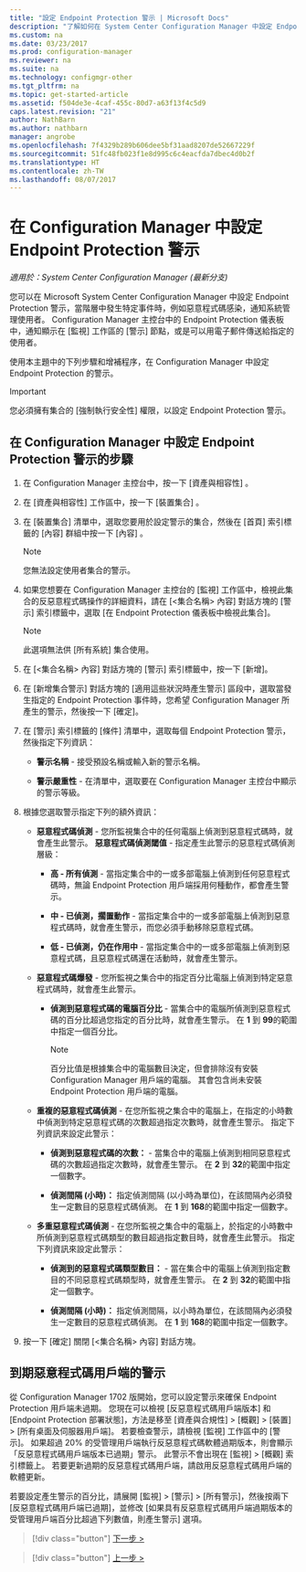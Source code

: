```yaml
---
title: "設定 Endpoint Protection 警示 | Microsoft Docs"
description: "了解如何在 System Center Configuration Manager 中設定 Endpoint Protection 警示。"
ms.custom: na
ms.date: 03/23/2017
ms.prod: configuration-manager
ms.reviewer: na
ms.suite: na
ms.technology: configmgr-other
ms.tgt_pltfrm: na
ms.topic: get-started-article
ms.assetid: f504de3e-4caf-455c-80d7-a63f13f4c5d9
caps.latest.revision: "21"
author: NathBarn
ms.author: nathbarn
manager: angrobe
ms.openlocfilehash: 7f4329b289b606dee5bf31aad8207de52667229f
ms.sourcegitcommit: 51fc48fb023f1e8d995c6c4eacfda7dbec4d0b2f
ms.translationtype: HT
ms.contentlocale: zh-TW
ms.lasthandoff: 08/07/2017
---
```

#  <a name="configure-alerts-for-endpoint-protection-in-configuration-manager"></a>在 Configuration Manager 中設定 Endpoint Protection 警示

*適用於：System Center Configuration Manager (最新分支)*

 您可以在 Microsoft System Center Configuration Manager 中設定 Endpoint Protection 警示，當階層中發生特定事件時，例如惡意程式碼感染，通知系統管理使用者。 Configuration Manager 主控台中的 Endpoint Protection 儀表板中，通知顯示在 [監視] 工作區的 [警示] 節點，或是可以用電子郵件傳送給指定的使用者。

 使用本主題中的下列步驟和增補程序，在 Configuration Manager 中設定 Endpoint Protection 的警示。

> [!IMPORTANT]
>  您必須擁有集合的 [強制執行安全性] 權限，以設定 Endpoint Protection 警示。

## <a name="steps-to-configure-alerts-for-endpoint-protection-in-configuration-manager"></a>在 Configuration Manager 中設定 Endpoint Protection 警示的步驟

1.  在 Configuration Manager 主控台中，按一下 [資產與相容性] 。

2.  在 [資產與相容性]  工作區中，按一下 [裝置集合] 。

3.  在 [裝置集合]  清單中，選取您要用於設定警示的集合，然後在 [首頁]  索引標籤的 [內容]  群組中按一下 [內容] 。

    > [!NOTE]
    >  您無法設定使用者集合的警示。

4.  如果您想要在 Configuration Manager 主控台的 [監視] 工作區中，檢視此集合的反惡意程式碼操作的詳細資料，請在 [<集合名稱\> 內容] 對話方塊的 [警示] 索引標籤中，選取 [在 Endpoint Protection 儀表板中檢視此集合]。

    > [!NOTE]
    >  此選項無法供 [所有系統]  集合使用。

5.  在 [<集合名稱\> 內容] 對話方塊的 [警示] 索引標籤中，按一下 [新增]。

6.  在 [新增集合警示] 對話方塊的 [適用這些狀況時產生警示] 區段中，選取當發生指定的 Endpoint Protection 事件時，您希望 Configuration Manager 所產生的警示，然後按一下 [確定]。

7.  在 [警示] 索引標籤的 [條件] 清單中，選取每個 Endpoint Protection 警示，然後指定下列資訊：

    -   **警示名稱** - 接受預設名稱或輸入新的警示名稱。

    -   **警示嚴重性** - 在清單中，選取要在 Configuration Manager 主控台中顯示的警示等級。

8.  根據您選取警示指定下列的額外資訊：

    -   **惡意程式碼偵測** - 您所監視集合中的任何電腦上偵測到惡意程式碼時，就會產生此警示。 **惡意程式碼偵測閾值** - 指定產生此警示的惡意程式碼偵測層級：

        -   **高 - 所有偵測** - 當指定集合中的一或多部電腦上偵測到任何惡意程式碼時，無論 Endpoint Protection 用戶端採用何種動作，都會產生警示。

        -   **中 - 已偵測，擱置動作** - 當指定集合中的一或多部電腦上偵測到惡意程式碼時，就會產生警示，而您必須手動移除惡意程式碼。

        -   **低 - 已偵測，仍在作用中** - 當指定集合中的一或多部電腦上偵測到惡意程式碼，且惡意程式碼還在活動時，就會產生警示。

    -   **惡意程式碼爆發** - 您所監視之集合中的指定百分比電腦上偵測到特定惡意程式碼時，就會產生此警示。

        -   **偵測到惡意程式碼的電腦百分比** - 當集合中的電腦所偵測到惡意程式碼的百分比超過您指定的百分比時，就會產生警示。 在 **1** 到 **99**的範圍中指定一個百分比。

            > [!NOTE]
            >  百分比值是根據集合中的電腦數目決定，但會排除沒有安裝 Configuration Manager 用戶端的電腦。 其會包含尚未安裝 Endpoint Protection 用戶端的電腦。

    -   **重複的惡意程式碼偵測** - 在您所監視之集合中的電腦上，在指定的小時數中偵測到特定惡意程式碼的次數超過指定次數時，就會產生警示。 指定下列資訊來設定此警示：

        -   **偵測到惡意程式碼的次數：** - 當集合中的電腦上偵測到相同惡意程式碼的次數超過指定次數時，就會產生警示。 在 **2** 到 **32**的範圍中指定一個數字。

        -   **偵測間隔 (小時)：** 指定偵測間隔 (以小時為單位)，在該間隔內必須發生一定數目的惡意程式碼偵測。 在 **1** 到 **168**的範圍中指定一個數字。

    -   **多重惡意程式碼偵測** - 在您所監視之集合中的電腦上，於指定的小時數中所偵測到惡意程式碼類型的數目超過指定數目時，就會產生此警示。 指定下列資訊來設定此警示：

        -   **偵測到的惡意程式碼類型數目：** - 當在集合中的電腦上偵測到指定數目的不同惡意程式碼類型時，就會產生警示。 在 **2** 到 **32**的範圍中指定一個數字。

        -   **偵測間隔 (小時)：** 指定偵測間隔，以小時為單位，在該間隔內必須發生一定數目的惡意程式碼偵測。 在 **1** 到 **168**的範圍中指定一個數字。

9. 按一下 [確定] 關閉 [<集合名稱\> 內容] 對話方塊。  

## <a name="alert-for-outdated-malware-client"></a>到期惡意程式碼用戶端的警示

從 Configuration Manager 1702 版開始，您可以設定警示來確保 Endpoint Protection 用戶端未過期。 您現在可以檢視 [反惡意程式碼用戶端版本] 和 [Endpoint Protection 部署狀態]，方法是移至 [資產與合規性] > [概觀] > [裝置] > [所有桌面及伺服器用戶端]。 若要檢查警示，請檢視 [監視] 工作區中的 [警示]。 如果超過 20% 的受管理用戶端執行反惡意程式碼軟體過期版本，則會顯示「反惡意程式碼用戶端版本已過期」警示。 此警示不會出現在 [監視] > [概觀] 索引標籤上。 若要更新過期的反惡意程式碼用戶端，請啟用反惡意程式碼用戶端的軟體更新。

若要設定產生警示的百分比，請展開 [監視] > [警示] > [所有警示]，然後按兩下 [反惡意程式碼用戶端已過期]，並修改 [如果具有反惡意程式碼用戶端過期版本的受管理用戶端百分比超過下列數值，則產生警示] 選項。

> [!div class="button"]
[下一步 >](endpoint-definition-updates.md)

> [!div class="button"]
[上一步 >](endpoint-protection-site-role.md)
